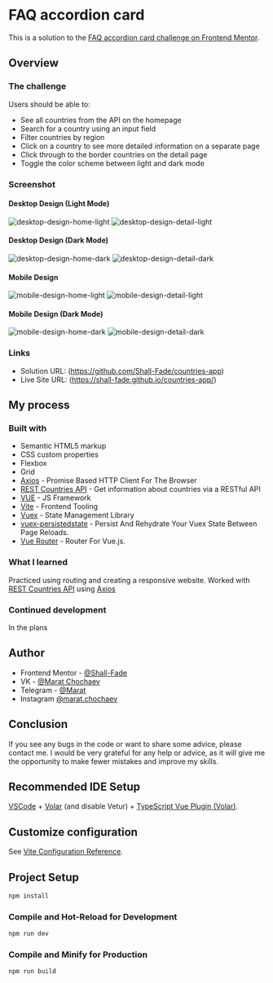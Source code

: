 # FAQ accordion card

This is a solution to the [FAQ accordion card challenge on Frontend Mentor](https://www.frontendmentor.io/solutions/adaptive-countries-app-with-vue-3-QL3Ku4JDq7).

## Overview

### The challenge

Users should be able to:

- See all countries from the API on the homepage
- Search for a country using an input field
- Filter countries by region
- Click on a country to see more detailed information on a separate page
- Click through to the border countries on the detail page
- Toggle the color scheme between light and dark mode

### Screenshot

#### Desktop Design (Light Mode)
![desktop-design-home-light](https://user-images.githubusercontent.com/75619295/179394810-e4c68e35-1556-4472-b41d-9d0ea5acd29d.jpg)
![desktop-design-detail-light](https://user-images.githubusercontent.com/75619295/179394808-072f488f-6b99-4ab7-97b7-165ad3b7d9a5.jpg)
#### Desktop Design (Dark Mode)
![desktop-design-home-dark](https://user-images.githubusercontent.com/75619295/179394809-cd5cd5ca-b9cb-4f3d-a0f3-9247860866a1.jpg)
![desktop-design-detail-dark](https://user-images.githubusercontent.com/75619295/179394805-ffd84991-0da0-4cff-99cf-9e1471983e9f.jpg)
#### Mobile Design
![mobile-design-home-light](https://user-images.githubusercontent.com/75619295/179394852-e2f64995-5348-473e-be43-428198cccd47.jpg)
![mobile-design-detail-light](https://user-images.githubusercontent.com/75619295/179394849-545ce268-1dd7-4613-9968-5fcd8dc22959.jpg)
#### Mobile Design (Dark Mode)
![mobile-design-home-dark](https://user-images.githubusercontent.com/75619295/179394850-a84b6c6e-2bd4-409c-aeab-3004ce3e1cf1.jpg)
![mobile-design-detail-dark](https://user-images.githubusercontent.com/75619295/179394846-66623d12-7b76-4098-9a2d-416edb8406f8.jpg)

### Links

- Solution URL: (https://github.com/Shall-Fade/countries-app)
- Live Site URL: (https://shall-fade.github.io/countries-app/)

## My process

### Built with

- Semantic HTML5 markup
- CSS custom properties
- Flexbox
- Grid
- [Axios](https://axios-http.com) - Promise Based HTTP Client For The Browser
- [REST Countries API](https://restcountries.com/#rest-countries) - Get information about countries via a RESTful API
- [VUE](https://vuejs.org) - JS Framework
- [Vite](https://vitejs.dev) - Frontend Tooling
- [Vuex](https://vuex.vuejs.org) - State Management Library
- [vuex-persistedstate](https://www.npmjs.com/package/vuex-persistedstate) - Persist And Rehydrate Your Vuex State Between Page Reloads.
- [Vue Router](https://router.vuejs.org) - Router For Vue.js.

### What I learned

Practiced using routing and creating a responsive website. Worked with [REST Countries API](https://restcountries.com/#rest-countries) using [Axios](https://axios-http.com)

### Continued development

In the plans

## Author

- Frontend Mentor - [@Shall-Fade](https://www.frontendmentor.io/profile/Shall-Fade)
- VK - [@Marat Chochaev](https://vk.com/0another0)
- Telegram - [@Marat](https://t.me/another_rn)
- Instagram [@marat.chochaev]()

## Conclusion

If you see any bugs in the code or want to share some advice, please contact me. I would be very grateful for any help or advice, as it will give me the opportunity to make fewer mistakes and improve my skills.

## Recommended IDE Setup

[VSCode](https://code.visualstudio.com/) + [Volar](https://marketplace.visualstudio.com/items?itemName=Vue.volar) (and disable Vetur) + [TypeScript Vue Plugin (Volar)](https://marketplace.visualstudio.com/items?itemName=Vue.vscode-typescript-vue-plugin).

## Customize configuration

See [Vite Configuration Reference](https://vitejs.dev/config/).

## Project Setup

```sh
npm install
```

### Compile and Hot-Reload for Development

```sh
npm run dev
```

### Compile and Minify for Production

```sh
npm run build
```
